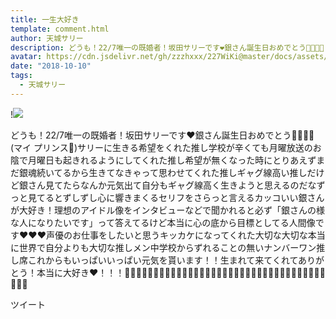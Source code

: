 ```yaml
---
title: 一生大好き
template: comment.html
author: 天城サリー
description: どうも！22/7唯一の既婚者！坂田サリーです❤️銀さん誕生日おめでとう🎁🎉🎊🎈(マイ プリンス🤴)サリーに生きる希望をくれた推し学校が辛くても月曜放送のお陰で月曜日も起きれるようにしてくれた推し希望が無くなった...
avatar: https://cdn.jsdelivr.net/gh/zzzhxxx/227WiKi@master/docs/assets/photo/avatar/sally.jpg
date: "2018-10-10"
tags:
  - 天城サリー
---
```


!![](https://cdn.jsdelivr.net/gh/227WiKi/227WiKi-image@master/blog-image/sally-2018-10-10_1.jpg)


どうも！22/7唯一の既婚者！坂田サリーです❤️銀さん誕生日おめでとう🎁🎉🎊🎈(マイ プリンス🤴)サリーに生きる希望をくれた推し学校が辛くても月曜放送のお陰で月曜日も起きれるようにしてくれた推し希望が無くなった時にとりあえずまだ銀魂続いてるから生きてなきゃって思わせてくれた推しギャグ線高い推しだけど銀さん見てたらなんか元気出て自分もギャグ線高く生きようと思えるのだなずっと見てるとずしずし心に響きまくるセリフをさらっと言えるカッコいい銀さんが大好き！理想のアイドル像をインタビューなどで聞かれると必ず「銀さんの様な人になりたいです」って答えてるけど本当に心の底から目標としてる人間像です❤️❤️❤️声優のお仕事をしたいと思うキッカケになってくれた大切な大切な本当に世界で自分よりも大切な推しメン中学校からずれることの無いナンバーワン推し席これからもいっぱいいっぱい元気を貰います！！生まれて来てくれてありがとう！本当に大好き❤！！！🔪🔪🔪🔪🥚🔪🔪🔪🥚🔪🔪🔪🥚🔪🔪🔪🔪🔪🔪🥚🔪🔪🔪🔪🔪🔪🔪🔪🔪🔪🔪🔪🥚🔪🔪🔪🔪🥚


ツイート



